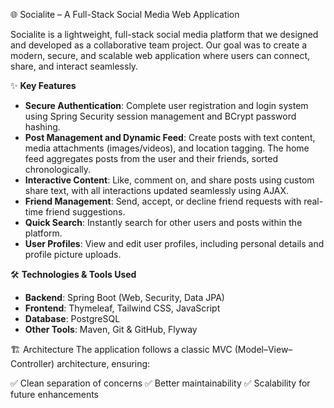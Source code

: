 🌐 Socialite – A Full-Stack Social Media Web Application

Socialite is a lightweight, full-stack social media platform that we designed and developed as a collaborative team project.
Our goal was to create a modern, secure, and scalable web application where users can connect, share, and interact seamlessly.

✨ **Key Features**

-  **Secure Authentication**: Complete user registration and login system using Spring Security session management and BCrypt password hashing.  
-  **Post Management and Dynamic Feed**: Create posts with text content, media attachments (images/videos), and location tagging. The home feed aggregates posts from the user and their friends, sorted chronologically.  
-  **Interactive Content**: Like, comment on, and share posts using custom share text, with all interactions updated seamlessly using AJAX.  
-  **Friend Management**: Send, accept, or decline friend requests with real-time friend suggestions.  
-  **Quick Search**: Instantly search for other users and posts within the platform.  
-  **User Profiles**: View and edit user profiles, including personal details and profile picture uploads.  


🛠 **Technologies & Tools Used**

-  **Backend**: Spring Boot (Web, Security, Data JPA)  
-  **Frontend**: Thymeleaf, Tailwind CSS, JavaScript  
-  **Database**: PostgreSQL  
-  **Other Tools**: Maven, Git & GitHub, Flyway  


🏗️ Architecture
The application follows a classic MVC (Model–View–Controller) architecture, ensuring:

✅ Clean separation of concerns
✅ Better maintainability
✅ Scalability for future enhancements
